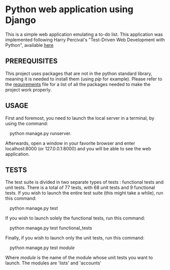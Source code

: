 
# Python web application using Django

This is a simple web application emulating a to-do list. This application was implemented following Harry Percival's "Test-Driven Web Development with Python", available [here](https://www.obeythetestinggoat.com/)

## PREREQUISITES

This project uses packages that are not in the python standard library, meaning it is needed to install them (using *pip* for example).
Please refer to the [requirements](requirements.txt) file for a list of all the packages needed to make the project work properly.

## USAGE

First and foremost, you need to launch the local server in a terminal, by using the command:

&emsp;python manage.py runserver.

Afterwards, open a window in your favorite browser and enter localhost:8000 (or 127.0.0.1:8000) and you will be able to see the web application.

## TESTS

The test suite is divided in two separate types of tests : functional tests and unit tests. There is a total of 77 tests, with 68 unit tests and 9 functional tests. If you wish to launch the entire test suite (this might take a while), run this command:

&emsp;python manage.py test

If you wish to launch solely the functional tests, run this command:

&emsp;python manage.py test functional_tests

Finally, if you wish to launch only the unit tests, run this command:

&emsp;python manage.py test *module*

Where *module* is the name of the module whose unit tests you want to launch. The modules are 'lists' and 'accounts'